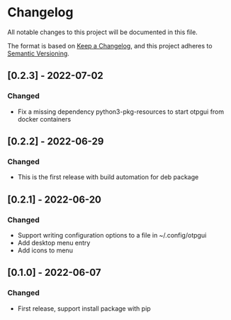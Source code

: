 # Changelog
All notable changes to this project will be documented in this file.

The format is based on [Keep a Changelog](https://keepachangelog.com/en/1.0.0/),
and this project adheres to [Semantic Versioning](https://semver.org/spec/v2.0.0.html).

<!-- changelog start -->
## <!-- release tag -->[0.2.3] - 2022-07-02
### Changed
- Fix a missing dependency python3-pkg-resources to start otpgui from docker containers<!-- change line -->
## <!-- release tag -->[0.2.2] - 2022-06-29
### Changed
- This is the first release with build automation for deb package<!-- change line -->
## <!-- release tag -->[0.2.1] - 2022-06-20
### Changed
- Support writing configuration options to a file in ~/.config/otpgui<!-- change line -->
- Add desktop menu entry<!-- change line -->
- Add icons to menu<!-- change line -->

## <!-- release tag -->[0.1.0] - 2022-06-07
### Changed
- First release, support install package with pip<!-- change line -->
<!-- changelog end -->
